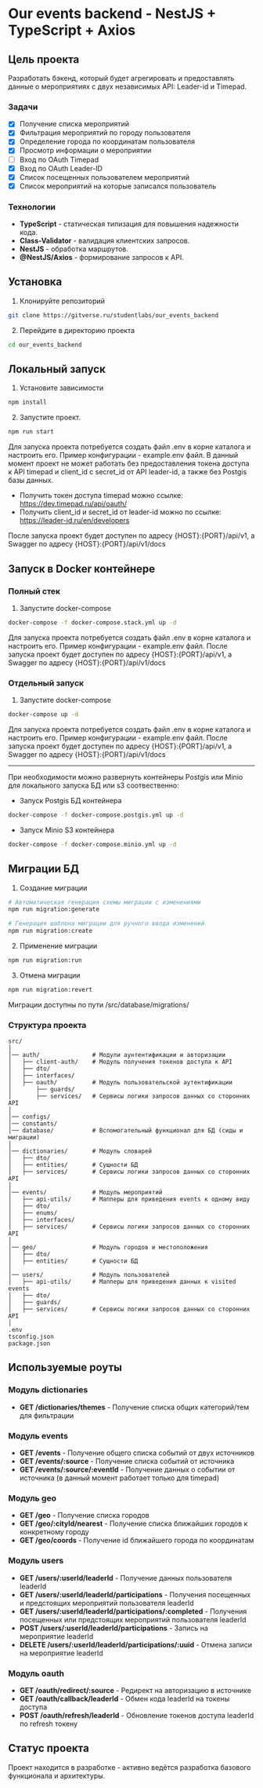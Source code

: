 # Our events backend - NestJS + TypeScript + Axios

## Цель проекта

Разработать бэкенд, который будет агрегировать и предоставлять данные о мероприятиях с двух независимых API: Leader-id и Timepad.

### Задачи

- [X] Получение списка мероприятий
- [X] Фильтрация мероприятий по городу пользователя
- [X] Определение города по координатам пользователя
- [X] Просмотр информации о мероприятии
- [ ] Вход по OAuth Timepad
- [X] Вход по OAuth Leader-ID
- [X] Список посещенных пользователем мероприятий
- [X] Список мероприятий на которые записался пользователь

### Технологии

- **TypeScript** - статическая типизация для повышения надежности кода.
- **Class-Validator** - валидация клиентских запросов.
- **NestJS** - обработка маршрутов.
- **@NestJS/Axios** - формирование запросов к API.

## Установка

1. Клонируйте репозиторий

```bash
git clone https://gitverse.ru/studentlabs/our_events_backend
```

2. Перейдите в директорию проекта

```bash
cd our_events_backend
```

## Локальный запуск

1. Установите зависимости

```bash
npm install
```

2. Запустите проект.

```bash
npm run start
```

Для запуска проекта потребуется создать файл .env в корне каталога и настроить его. Пример конфигурации - example.env файл.
В данный момент проект не может работать без предоставления токена доступа к API timepad и client_id с secret_id от API leader-id, а также без Postgis базы данных.
- Получить токен доступа timepad можно ссылке: https://dev.timepad.ru/api/oauth/
- Получить client_id и secret_id от leader-id можно по ссылке: https://leader-id.ru/en/developers

После запуска проект будет доступен по адресу {HOST}:{PORT}/api/v1, а Swagger по адресу {HOST}:{PORT}/api/v1/docs

## Запуск в Docker контейнере

### Полный стек

1. Запустите docker-compose

```bash
docker-compose -f docker-compose.stack.yml up -d
```

Для запуска проекта потребуется создать файл .env в корне каталога и настроить его. Пример конфигурации - example.env файл.
После запуска проект будет доступен по адресу {HOST}:{PORT}/api/v1, а Swagger по адресу {HOST}:{PORT}/api/v1/docs

### Отдельный запуск

1. Запустите docker-compose

```bash
docker-compose up -d
```

Для запуска проекта потребуется создать файл .env в корне каталога и настроить его. Пример конфигурации - example.env файл.
После запуска проект будет доступен по адресу {HOST}:{PORT}/api/v1, а Swagger по адресу {HOST}:{PORT}/api/v1/docs

---

При необходимости можно развернуть контейнеры Postgis или Minio для локального запуска БД или s3 соотвественно:

- Запуск Postgis БД контейнера
  
```bash
docker-compose -f docker-compose.postgis.yml up -d
```

- Запуск Minio S3 контейнера
  
```bash
docker-compose -f docker-compose.minio.yml up -d
```

## Миграции БД

1. Создание миграции

```bash
# Автоматическая генерация схемы миграции с изменениями
npm run migration:generate

# Генерация шаблона миграции для ручного ввода изменений
npm run migration:create
```

2. Применение миграции

```bash
npm run migration:run
```

3. Отмена миграции

```bash
npm run migration:revert
```

Миграции доступны по пути /src/database/migrations/

### Структура проекта

```
src/
│
│── auth/               # Модули аунтентификации и авторизации
│   ├── client-auth/    # Модуль получения токенов доступа к API
│   ├── dto/
│   ├── interfaces/
│   ├── oauth/          # Модуль пользовательской аутентификации
│       ├── guards/
│       ├── services/   # Сервисы логики запросов данных со сторонних API
│
│── configs/
│── constants/
│── database/           # Вспомогательный функционал для БД (сиды и миграции)
│
│── dictionaries/       # Модуль словарей
│   ├── dto/
│   ├── entities/       # Сущности БД
│   ├── services/       # Сервисы логики запросов данных со сторонних API
│
│── events/             # Модуль мероприятий
│   ├── api-utils/      # Мапперы для приведения events к одному виду
│   ├── dto/
│   ├── enums/
│   ├── interfaces/
│   ├── services/       # Сервисы логики запросов данных со сторонних API
│
│── geo/                # Модуль городов и местоположения
│   ├── dto/
│   ├── entities/       # Сущности БД
│
│── users/              # Модуль пользователей
│   ├── api-utils/      # Мапперы для приведения данных к visited events
│   ├── dto/
│   ├── guards/
│   ├── services/       # Сервисы логики запросов данных со сторонних API
│
.env
tsconfig.json
package.json
```

## Используемые роуты

### Модуль dictionaries

- **GET    /dictionaries/themes**                    - Получение списка общих категорий/тем для фильтрации

### Модуль events

- **GET    /events**                              - Получение общего списка событий от двух источников
- **GET    /events/:source**                      - Получение списка событий от источника
- **GET    /events/:source/:eventId**             - Получение данных о событии от источника (в данный момент работает только для timepad)

### Модуль geo

- **GET    /geo**                                 - Получение списка городов
- **GET    /geo/:cityId/nearest**                 - Получение списка ближайших городов к конкретному городу
- **GET    /geo/coords**                          - Получение id ближайшего города по координатам

### Модуль users

- **GET    /users/:userId/leaderId**                                - Получение данных пользователя leaderId
- **GET    /users/:userId/leaderId/participations**                 - Получения посещенных и предстоящих мероприятий пользователя leaderId
- **GET    /users/:userId/leaderId/participations/:completed**      - Получения посещенных или предстоящих мероприятий пользователя leaderId
- **POST   /users/:userId/leaderId/participations**                 - Запись на мероприятие leaderId
- **DELETE /users/:userId/leaderId/participations/:uuid**           - Отмена записи на мероприятие leaderId

### Модуль oauth

- **GET    /oauth/redirect/:source**                - Редирект на авторизацию в источнике
- **GET    /oauth/callback/leaderId**               - Обмен кода leaderId на токены доступа
- **POST   /oauth/refresh/leaderId**                - Обновление токенов доступа leaderId по refresh токену

## Статус проекта

Проект находится в разработке - активно ведётся разработка базового функционала и архитектуры.